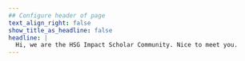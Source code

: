 ```yaml
---
## Configure header of page
text_align_right: false
show_title_as_headline: false
headline: |
  Hi, we are the HSG Impact Scholar Community. Nice to meet you.
---
```


<!-- this is a subheadline 
Please find some key information below and **get in touch**. -->

<!--The page you are reading is based on a markdown file- look in `content/about/` to edit. There, look inside the `header`, `main`, and `sidebar` folders to get started building your own "about" page. -->